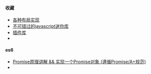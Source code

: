#### 收藏

* [各种布局实现](https://juejin.im/post/5aa252ac518825558001d5de)
* [不可错过的javascript迷你库](https://juejin.im/entry/5aa728fbf265da239147c59a?utm_medium=fe&utm_source=weixinqun)
* [插件库](http://microjs.com/#)
* ​

#### es6

* [Promise原理讲解 && 实现一个Promise对象 (遵循Promise/A+规范)](https://juejin.im/post/5aa7868b6fb9a028dd4de672)
* ​